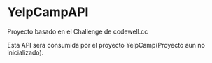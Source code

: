 # YelpCampAPI
Proyecto basado en el Challenge de codewell.cc

Esta API sera consumida por el proyecto YelpCamp(Proyecto aun no inicializado).
